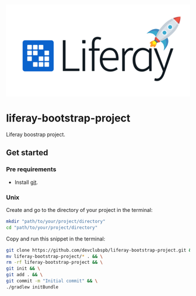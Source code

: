 ![Liferay bootstrap logo](docs/images/lr-bootstrap-preview.jpeg "Liferay bootstrap logo")

# liferay-bootstrap-project

Liferay boostrap project.

## Get started

### Pre requirements

-  Install [git](https://git-scm.com/book/en/v2/Getting-Started-Installing-Git).

### Unix

Create and go to the directory of your project in the terminal:

```bash
mkdir "path/to/your/project/directory"
cd "path/to/your/project/directory"
```

Copy and run this snippet in the terminal:

```bash
git clone https://github.com/devclubspb/liferay-bootstrap-project.git && \
mv liferay-bootstrap-project/* . && \
rm -rf liferay-bootstrap-project && \
git init && \
git add . && \
git commit -m "Initial commit" && \
./gradlew initBundle
```
